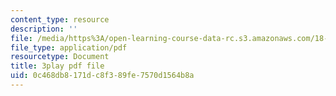 ```yaml
---
content_type: resource
description: ''
file: /media/https%3A/open-learning-course-data-rc.s3.amazonaws.com/18-03-differential-equations-spring-2010/0c468db8171dc8f389fe7570d1564b8a_EQJBp6Ym-6A.pdf
file_type: application/pdf
resourcetype: Document
title: 3play pdf file
uid: 0c468db8-171d-c8f3-89fe-7570d1564b8a
---
```

